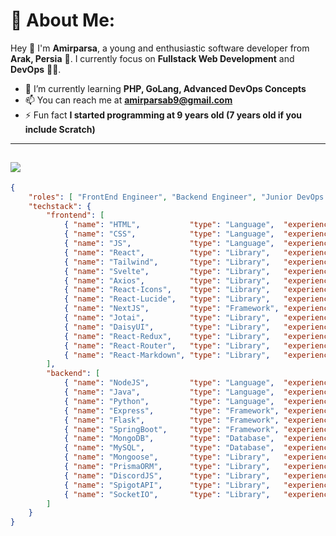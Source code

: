 # 💫 About Me:
Hey 👋 I'm **Amirparsa**, a young and enthusiastic software developer from **Arak, Persia** 🦁. I currently focus on **Fullstack Web Development** and **DevOps** 👨‍💻.
- 🌱 I’m currently learning **PHP, GoLang, Advanced DevOps Concepts**
- 📫 You can reach me at **amirparsab9@gmail.com**
- ⚡ Fun fact **I started programming at 9 years old (7 years old if you include Scratch)**
---
![](https://github-readme-stats.vercel.app/api/top-langs/?username=amirparsadd&theme=dark&hide_border=true&include_all_commits=false&count_private=false&layout=compact)
---
```json
{
    "roles": [ "FrontEnd Engineer", "Backend Engineer", "Junior DevOps Engineer" ],
    "techstack": {
        "frontend": [
            { "name": "HTML",           "type": "Language",  "experience": "5y" },
            { "name": "CSS",            "type": "Language",  "experience": "5y" },
            { "name": "JS",             "type": "Language",  "experience": "4y" },
            { "name": "React",          "type": "Library",   "experience": "2y" },
            { "name": "Tailwind",       "type": "Library",   "experience": "2y" },
            { "name": "Svelte",         "type": "Library",   "experience": "2y" },
            { "name": "Axios",          "type": "Library",   "experience": "2y" },
            { "name": "React-Icons",    "type": "Library",   "experience": "2y" },
            { "name": "React-Lucide",   "type": "Library",   "experience": "1y" },
            { "name": "NextJS",         "type": "Framework", "experience": "1y" },
            { "name": "Jotai",          "type": "Library",   "experience": "1y" },
            { "name": "DaisyUI",        "type": "Library",   "experience": "1y" },
            { "name": "React-Redux",    "type": "Library",   "experience": "1y" },
            { "name": "React-Router",   "type": "Library",   "experience": "1y" },
            { "name": "React-Markdown", "type": "Library",   "experience": "1y" }
        ],
        "backend": [
            { "name": "NodeJS",         "type": "Language",  "experience": "3y" },
            { "name": "Java",           "type": "Language",  "experience": "3y" },
            { "name": "Python",         "type": "Language",  "experience": "2y" },
            { "name": "Express",        "type": "Framework", "experience": "2y" },
            { "name": "Flask",          "type": "Framework", "experience": "2y" },
            { "name": "SpringBoot",     "type": "Framework", "experience": "1y" },
            { "name": "MongoDB",        "type": "Database",  "experience": "1y" },
            { "name": "MySQL",          "type": "Database",  "experience": "3m" },
            { "name": "Mongoose",       "type": "Library",   "experience": "1y" },
            { "name": "PrismaORM",      "type": "Library",   "experience": "3m" },
            { "name": "DiscordJS",      "type": "Library",   "experience": "3y" },
            { "name": "SpigotAPI",      "type": "Library",   "experience": "2y" },
            { "name": "SocketIO",       "type": "Library",   "experience": "1y" }
        ]
    }
}
```
